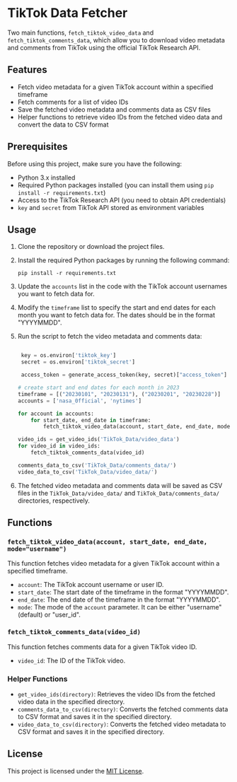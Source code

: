 # TikTok Data Fetcher

Two main functions, `fetch_tiktok_video_data` and `fetch_tiktok_comments_data`, which allow you to download video metadata and comments from TikTok using the official TikTok Research API.

## Features

- Fetch video metadata for a given TikTok account within a specified timeframe
- Fetch comments for a list of video IDs
- Save the fetched video metadata and comments data as CSV files
- Helper functions to retrieve video IDs from the fetched video data and convert the data to CSV format

## Prerequisites

Before using this project, make sure you have the following:

- Python 3.x installed
- Required Python packages installed (you can install them using `pip install -r requirements.txt`)
- Access to the TikTok Research API (you need to obtain API credentials)
- `key` and `secret` from TikTok API stored as environment variables

## Usage

1. Clone the repository or download the project files.

2. Install the required Python packages by running the following command:
   ```
   pip install -r requirements.txt
   ```

3. Update the `accounts` list in the code with the TikTok account usernames you want to fetch data for.

4. Modify the `timeframe` list to specify the start and end dates for each month you want to fetch data for. The dates should be in the format "YYYYMMDD".

5. Run the script to fetch the video metadata and comments data:
   ```python

    key = os.environ['tiktok_key']
    secret = os.environ['tiktok_secret']

    access_token = generate_access_token(key, secret)["access_token"]

   # create start and end dates for each month in 2023
   timeframe = [("20230101", "20230131"), ("20230201", "20230228")]
   accounts = ['nasa_0fficial', 'nytimes']

   for account in accounts:
       for start_date, end_date in timeframe:
           fetch_tiktok_video_data(account, start_date, end_date, mode="username")

   video_ids = get_video_ids('TikTok_Data/video_data')
   for video_id in video_ids:
       fetch_tiktok_comments_data(video_id)

   comments_data_to_csv('TikTok_Data/comments_data/')
   video_data_to_csv('TikTok_Data/video_data/')
   ```

6. The fetched video metadata and comments data will be saved as CSV files in the `TikTok_Data/video_data/` and `TikTok_Data/comments_data/` directories, respectively.

## Functions

### `fetch_tiktok_video_data(account, start_date, end_date, mode="username")`

This function fetches video metadata for a given TikTok account within a specified timeframe.

- `account`: The TikTok account username or user ID.
- `start_date`: The start date of the timeframe in the format "YYYYMMDD".
- `end_date`: The end date of the timeframe in the format "YYYYMMDD".
- `mode`: The mode of the `account` parameter. It can be either "username" (default) or "user_id".

### `fetch_tiktok_comments_data(video_id)`

This function fetches comments data for a given TikTok video ID.

- `video_id`: The ID of the TikTok video.

### Helper Functions

- `get_video_ids(directory)`: Retrieves the video IDs from the fetched video data in the specified directory.
- `comments_data_to_csv(directory)`: Converts the fetched comments data to CSV format and saves it in the specified directory.
- `video_data_to_csv(directory)`: Converts the fetched video metadata to CSV format and saves it in the specified directory.

## License

This project is licensed under the [MIT License](LICENSE).
